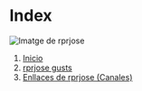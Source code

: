 # Index
![Imatge de rprjose](https://yt3.googleusercontent.com/ijO1k071dJEdRu4kdibfm5T0968rRSvM5B65OI6xF3YDkLOmXZbTs_3pYjyieYSml_KWpAy5oQ=s160-c-k-c0x00ffffff-no-rj)

1. [Inicio](https://github.com/rprjosexd/rpr)
2. [rprjose gusts](https://github.com/rprjosexd/rpr/blob/main/gustsrprjose.md)
3. [Enllaces de rprjose (Canales)](https://github.com/rprjosexd/rpr/blob/main/gustsrprjose.md)
